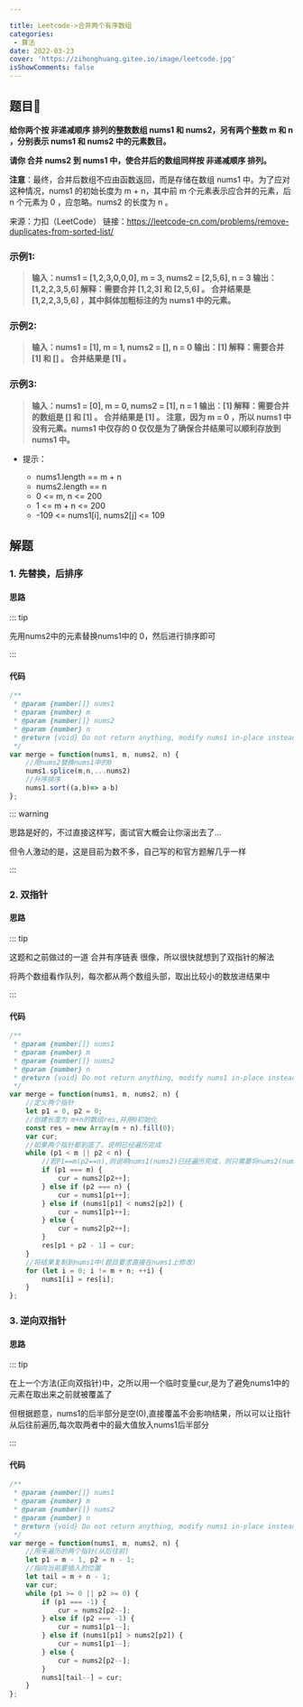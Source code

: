 ```yaml
---

title: Leetcode->合并两个有序数组
categories: 
 - 算法
date: 2022-03-23
cover: 'https://zihonghuang.gitee.io/image/leetcode.jpg'
isShowComments: false
---
```


## 题目:tada:

**给你两个按 非递减顺序 排列的整数数组 nums1 和 nums2，另有两个整数 m 和 n ，分别表示 nums1 和 nums2 中的元素数目。**

**请你 合并 nums2 到 nums1 中，使合并后的数组同样按 非递减顺序 排列。**

**注意**：最终，合并后数组不应由函数返回，而是存储在数组 nums1 中。为了应对这种情况，nums1 的初始长度为 m + n，其中前 m 个元素表示应合并的元素，后 n 个元素为 0 ，应忽略。nums2 的长度为 n 。

来源：力扣（LeetCode）
链接：<https://leetcode-cn.com/problems/remove-duplicates-from-sorted-list/>

### 示例1: 

> **输入：nums1 = [1,2,3,0,0,0], m = 3, nums2 = [2,5,6], n = 3
> 输出：[1,2,2,3,5,6]
> 解释：需要合并 [1,2,3] 和 [2,5,6] 。
> 合并结果是 [1,2,2,3,5,6] ，其中斜体加粗标注的为 nums1 中的元素。**

### 示例2:

> **输入：nums1 = [1], m = 1, nums2 = [], n = 0
> 输出：[1]
> 解释：需要合并 [1] 和 [] 。
> 合并结果是 [1] 。**

### 示例3:

> **输入：nums1 = [0], m = 0, nums2 = [1], n = 1
> 输出：[1]
> 解释：需要合并的数组是 [] 和 [1] 。
> 合并结果是 [1] 。
> 注意，因为 m = 0 ，所以 nums1 中没有元素。nums1 中仅存的 0 仅仅是为了确保合并结果可以顺利存放到 nums1 中。**

* 提示：

  * nums1.length == m + n
  * nums2.length == n
  * 0 <= m, n <= 200
  * 1 <= m + n <= 200
  * -109 <= nums1[i], nums2[j] <= 109

## 解题

### 1. 先替换，后排序

#### 思路

::: tip

先用nums2中的元素替换nums1中的 0，然后进行排序即可

:::



#### 代码

```javascript
/**
 * @param {number[]} nums1
 * @param {number} m
 * @param {number[]} nums2
 * @param {number} n
 * @return {void} Do not return anything, modify nums1 in-place instead.
 */
var merge = function(nums1, m, nums2, n) {
    //用nums2替换nums1中的0
    nums1.splice(m,n,...nums2)
    //升序排序
    nums1.sort((a,b)=> a-b)
};
```

::: warning 

思路是好的，不过直接这样写，面试官大概会让你滚出去了...

但令人激动的是，这是目前为数不多，自己写的和官方题解几乎一样

:::

### 2. 双指针

#### 思路

::: tip

这题和之前做过的一道 合并有序链表 很像，所以很快就想到了双指针的解法

将两个数组看作队列，每次都从两个数组头部，取出比较小的数放进结果中

:::

#### 代码

```javascript
/**
 * @param {number[]} nums1
 * @param {number} m
 * @param {number[]} nums2
 * @param {number} n
 * @return {void} Do not return anything, modify nums1 in-place instead.
 */
var merge = function(nums1, m, nums2, n) {
    //定义两个指针
    let p1 = 0, p2 = 0;
    //创建长度为 m+n的数组res,并用0初始化
    const res = new Array(m + n).fill(0);
    var cur;
    //如果两个指针都到底了，说明已经遍历完成
    while (p1 < m || p2 < n) {
        //若P1==m(p2==n),则说明nums1(nums2)已经遍历完成，则只需要将nums2(nums1)加到后面即可
        if (p1 === m) {
            cur = nums2[p2++];
        } else if (p2 === n) {
            cur = nums1[p1++];
        } else if (nums1[p1] < nums2[p2]) {
            cur = nums1[p1++];
        } else {
            cur = nums2[p2++];
        }
        res[p1 + p2 - 1] = cur;
    }
    //将结果复制到nums1中(题目要求直接在nums1上修改)
    for (let i = 0; i != m + n; ++i) {
        nums1[i] = res[i];
    }
};

```

### 3. 逆向双指针

#### 思路

::: tip

在上一个方法(正向双指针)中，之所以用一个临时变量cur,是为了避免nums1中的元素在取出来之前就被覆盖了

但根据题意，nums1的后半部分是空(0),直接覆盖不会影响结果，所以可以让指针从后往前遍历,每次取两者中的最大值放入nums1后半部分

:::



#### 代码

```javascript
/**
 * @param {number[]} nums1
 * @param {number} m
 * @param {number[]} nums2
 * @param {number} n
 * @return {void} Do not return anything, modify nums1 in-place instead.
 */
var merge = function(nums1, m, nums2, n) {
    //用来遍历的两个指针(从后往前)
    let p1 = m - 1, p2 = n - 1;
    //指向当前要插入的位置
    let tail = m + n - 1;
    var cur;
    while (p1 >= 0 || p2 >= 0) {
        if (p1 === -1) {
            cur = nums2[p2--];
        } else if (p2 === -1) {
            cur = nums1[p1--];
        } else if (nums1[p1] > nums2[p2]) {
            cur = nums1[p1--];
        } else {
            cur = nums2[p2--];
        }
        nums1[tail--] = cur;
    }
};

```

